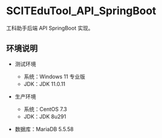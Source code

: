 # SCITEduTool_API_SpringBoot

工科助手后端 API SpringBoot 实现。

## 环境说明

+ 测试环境
  + 系统：Windows 11 专业版
  + JDK：JDK 11.0.11

+ 生产环境
  + 系统：CentOS 7.3
  + JDK：JDK 8u291

+ 数据库：MariaDB 5.5.58